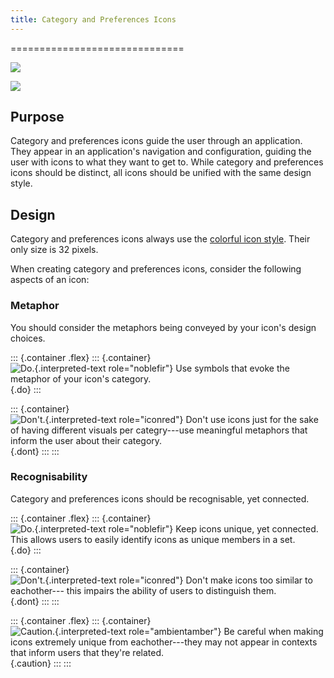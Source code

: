 ```yaml
---
title: Category and Preferences Icons
---
```

==============================

![](/hig/icon-category.png)

![](/hig/icon-preferences.png)

Purpose
-------

Category and preferences icons guide the user through an application.
They appear in an application\'s navigation and configuration, guiding
the user with icons to what they want to get to. While category and
preferences icons should be distinct, all icons should be unified with
the same design style.

Design
------

Category and preferences icons always use the [colorful icon
style](colorful.html). Their only size is 32 pixels.

When creating category and preferences icons, consider the following
aspects of an icon:

### Metaphor

You should consider the metaphors being conveyed by your icon\'s design
choices.

::: {.container .flex}
::: {.container}
![`Do.`{.interpreted-text role="noblefir"} Use symbols that evoke the
metaphor of your icon\'s category.](/hig/category-metaphor-do.png){.do}
:::

::: {.container}
![`Don't.`{.interpreted-text role="iconred"} Don\'t use icons just for
the sake of having different visuals per categry---use meaningful
metaphors that inform the user about their
category.](/hig/category-metaphor-dont.png){.dont}
:::
:::

### Recognisability

Category and preferences icons should be recognisable, yet connected.

::: {.container .flex}
::: {.container}
![`Do.`{.interpreted-text role="noblefir"} Keep icons unique, yet
connected. This allows users to easily identify icons as unique members
in a set.](/hig/category-unique-do.png){.do}
:::

::: {.container}
![`Don't.`{.interpreted-text role="iconred"} Don\'t make icons too
similar to eachother--- this impairs the ability of users to distinguish
them.](/hig/category-unique-dont.png){.dont}
:::
:::

::: {.container .flex}
::: {.container}
![`Caution.`{.interpreted-text role="ambientamber"} Be careful when
making icons extremely unique from eachother---they may not appear in
contexts that inform users that they\'re
related.](/hig/category-unique-caution.png){.caution}
:::
:::

